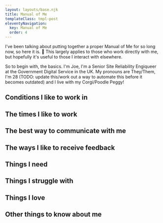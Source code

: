 ```yaml
---
layout: layouts/base.njk
title: Manual of Me
templateClass: tmpl-post
eleventyNavigation:
  key: Manual of Me
  order: 4
---
```

I've been talking about putting together a proper Manual of Me for so long now, so here it is. 💜 This largely applies to those who work directly with me, but hopefully it's useful to those I interact with elsewhere.

So to begin with, the basics. I'm Joe, I'm a Senior Site Reliability Engiqueer at the Government Digital Service in the UK. My pronouns are They/Them, I'm 28 (TODO: update this/work out a way to automate this before it becomes outdated) and I live with my Corgi/Poodle Peggy!

## Conditions I like to work in

## The times I like to work

## The best way to communicate with me

## The ways I like to receive feedback

## Things I need

## Things I struggle with

## Things I love

## Other things to know about me
